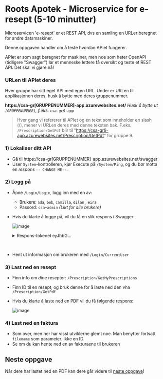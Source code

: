 # Roots Apotek - Microservice for e-resept (5-10 minutter)

Microservicen 'e-resept' er et REST API, dvs en samling en URLer beregnet for andre datamaskiner.

Denne oppgaven handler om å teste hvordan APIet fungerer. 

APIet er som sagt beregnet for maskiner, men noe som heter OpenAPI (tidligere "Swagger") lar et menneske lettere få oversikt og teste et REST API. Det skal vi gjøre nå!

### URLen til APIet deres
Hver gruppe har sitt eget API med egen URL. Under er URLen til applikasjonen deres, husk å bytte med deres gruppenummer. 

**https://csa-gr[GRUPPENUMMER]-app.azurewebsites.net/** *Husk å bytte ut `[GRUPPENUMMER]`, f.eks. `csa-gr9-app`*

> Hver gang vi refererer til APIet og en tekst som inneholder en slash (/), mener vi URLen deres med denne teksten bak. F.eks. `/Prescription/GetPdf` blir til "https://csa-gr9-app.azurewebsites.net/Prescription/GetPdf" for gruppe 9.

### 1) Lokaliser ditt API
- Gå til https://csa-gr[GRUPPENUMMER]-app.azurewebsites.net/swagger
- User `System`-kontrolleren, kjør Execute på `/System/Ping`, og du bør motta en *respons* `-- CHANGE ME--`.

### 2) Logg på
- Åpne `/Login/Login`, logg inn med en av:
  - Brukere: `ada`, `bob`, `camilla`, `dilan` , `eira`
  - Passord: `csa+admin`  *(Likt for alle brukere)*
- Hvis du klarte å logge på, vil du få en slik respons i Swagger:

  ![image](https://user-images.githubusercontent.com/4437745/231814625-7bad51d0-ed19-4efb-897e-149d8fae0bd5.png)
  
  <details>
    <summary>Respons-tokenet eyJhbG...</summary>
    <p>Den lange responsen her (som starter med 'eyJhbG...') kalles et `token`, og fungerer som en tivolibillett. Den slipper deg inn på anlegget, og gir deg lov til å kjøre noen av karusellene, man kanskje ikke alle. </p><p>Kanskje får dere ulike farger på billettene avhengig av alder eller høyde. Hver billettkontrollør kan da lett sjekke om du får lov å kjøre karusselen uten å ringe billettselgeren for flere detaljer. </p><p><i>(Token som starter med `ey` er normalt av typen JWT token, for dem som synes dette var nyttig kunnskap. JWT token inneholder informasjon om brukeren, og kan leses i klartekst, f.eks. på jwt.io, men det en en avsporing i fra dette kurset. : )</i></p>
</details><br>

- Hent ut informasjon om brukeren med `/Login/CurrentUser`

### 3) Last ned en resept
- Finn info om *dine* resepter: `/Prescription/GetMyPrescriptions`
- Finn ID til en resept, og bruk denne for å laste ned den vha `/Prescription/GetPdf`
- Hvis du klarte å laste ned en PDF vil du få følgende respons:

  ![image](https://user-images.githubusercontent.com/4437745/231814072-8371b082-f4b5-4ef9-8a24-daa5f61c01f4.png)


### 4) Last ned en faktura
- Som over, men her har visst utviklerne glemt noe. Man benytter fortsatt `filename` som parameter. Ikke en ID. 
- Se om du kan hente ned en av fakturaene til brukeren 

## Neste oppgave
Når dere har lastet ned en PDF kan dere går videre til [neste oppgave](./2_les-logger-i-Splunk.md)!
